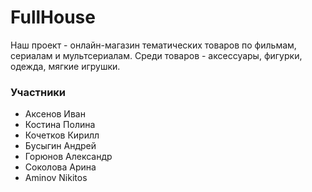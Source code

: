 # FullHouse
Наш проект - онлайн-магазин тематических товаров по фильмам, сериалам и мультсериалам. Среди товаров - аксессуары, фигурки, одежда, мягкие игрушки.

### Участники
- Аксенов Иван
- Костина Полина
- Кочетков Кирилл
- Бусыгин Андрей
- Горюнов Александр
- Соколова Арина
- Aminov Nikitos